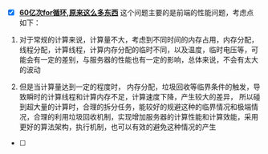 - [x] [**60亿次for循环,原来这么多东西**](https://mp.weixin.qq.com/s/3AdhfNOk3P0-JOrCbzuTOg)
  这个问题主要的是前端的性能问题，考虑点如下：
1. 对于常规的计算来说，计算量不大，考虑到不同时间的内存占用，内存分配，线程分配，计算线程，计算内存分配的临时不同，以及温度，临时电压等，可能会有一定的差别，与服务器的性能也有一定的影响，总体来说，不会有太大的波动

1. 但是当计算量达到一定的程度时， 内存分配，垃圾回收等临界条件的触发，导致瞬时的计算线程和计算内存不足，计算速度下降，产生较大的差异， 所以碰到超大量的计算时，合理的拆分任务，能较好的规避这种的临界情况和极端情况，合理的利用垃圾回收机制，实现增加服务器的计算性能和计算效能，采用更好的算法架构，执行机制，也可以有效的避免这种情况的产生

- [ ] 